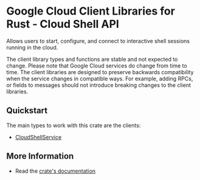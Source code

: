 # Google Cloud Client Libraries for Rust - Cloud Shell API

<!-- Code generated by sidekick. DO NOT EDIT. -->


Allows users to start, configure, and connect to interactive shell sessions
running in the cloud.

The client library types and functions are stable and not expected to change.
Please note that Google Cloud services do change from time to time. The client
libraries are designed to preserve backwards compatibility when the service
changes in compatible ways. For example, adding RPCs, or fields to messages
should not introduce breaking changes to the client libraries.

## Quickstart

The main types to work with this crate are the clients:

- [CloudShellService]

## More Information

- Read the [crate's documentation](https://docs.rs/google-cloud-shell-v1/latest/google-cloud-shell-v1)

[CloudShellService]: https://docs.rs/google-cloud-shell-v1/latest/google_cloud_shell_v1/client/struct.CloudShellService.html
